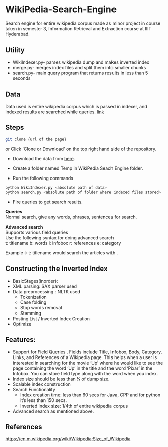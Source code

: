 # WikiPedia-Search-Engine
Search  engine for entire wikipedia corpus made as minor project in course taken in semester 3, Information Retrieval and Extraction course at IIIT Hyderabad.

## Utility
* WikiIndexer.py- parses wikipedia dump and makes inverted index
* merge.py- merges index files and split them into smaller chunks
* search.py- main query program that returns results in less than 5 seconds

## Data
Data used is entire wikipedia corpus which is passed in indexer, and indexed results are searched while queries.
[link](https://drive.google.com/file/d/1QMpM1CSn6j8Hwu5AabTqTQ1km9xCzSEV/view?usp=sharing)

## Steps
```bash
git clone {url of the page}
```
or
Click 'Clone or Download' on the top right hand side of the repository.

* Download the data from [here](https://drive.google.com/file/d/1QMpM1CSn6j8Hwu5AabTqTQ1km9xCzSEV/view?usp=sharing).

* Create a folder named Temp in WikiPedia Seach Engine folder.

* Run the following commands
```bash
python WikiIndexer.py <absolute path of data>
python search.py <absolute path of folder where indexed files stored>
```
* Fire queries to get search results.

**Queries** <br>
Normal search, give any words, phrases, sentences for search.

**Advanced search** <br>
Supports various field queries <br>
Use the following syntax for doing advanced search <br>
t: titlename b: words i: infobox r: references e: category  <br>

Example->  t: titlename would search the articles with <titlename>.


## Constructing the Inverted Index
* BasicStages(inorder):
* XML parsing: SAX parser used
* Data preprocessing 
: NLTK used
  * Tokenization 
  * Case folding
  * Stop words removal
  * Stemming
* Posting List / Inverted Index Creation
* Optimize

## Features:
* Support for Field Queries . Fields include Title, Infobox, Body, Category, Links, and
References of a Wikipedia page. This helps when a user is interested in searching for
the movie ‘Up’ where he would like to see the page containing the word ‘Up’ in the title
and the word ‘Pixar’ in the Infobox. You can store field type along with the word when
you index.
* Index size should be less than 1⁄4 of dump size. 
* Scalable index construction 
* Search Functionality
  * Index creation time: less than 60 secs for Java, CPP and for python it’s less than 150
secs.
  * Inverted index size: 1/4th of entire wikipedia corpus
* Advanced search as mentioned above.



## References
https://en.m.wikipedia.org/wiki/Wikipedia:Size_of_Wikipedia
